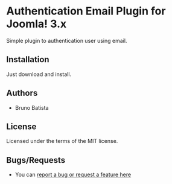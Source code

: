 Authentication Email Plugin for Joomla! 3.x
===========================================

Simple plugin to authentication user using email.

## Installation

Just download and install.

## Authors

* Bruno Batista

## License

Licensed under the terms of the MIT license.

## Bugs/Requests

* You can [report a bug or request a feature here](http://github.com/joomlapro/plg_authentication_email/issues)